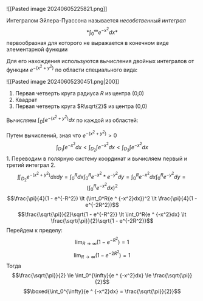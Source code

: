 ![[Pasted image 20240605225821.png]]

Интегралом Эйлера-Пуассона называется *несобственный интеграл*$$*\int_0^{\infty}{e ^ {-x^2}dx}*$$первообразная для которого не выражается в конечном виде элементарной функции

Для его нахождения используются вычисления двойных интегралов от функции $e ^ {-(x^2 + y^2)}$ по области специального вида: 

![[Pasted image 20240605230451.png|200]]

1. Первая четверть круга радиуса $R$ из центра (0,0)
2. Квадрат
3. Первая четверть круга $R\sqrt{2}$ из центра (0,0)

Вычисляем $\int_D\int{e ^ {-(x^2 + y^2)}dx}$ по каждой из областей:

Путем вычислений, зная что $e ^ {-(x^2 + y^2)} \gt 0$$$\int_{D_1}\int{e ^ {-x^2}dx} \lt \int_{D_2}\int{e ^ {-x^2}dx} \lt \int_{D_3}\int{e ^ {-x^2}dx}$$1. Переводим в полярную систему координат и вычисляем первый и третий интеграл
2.
$$\iint_{D_2}e^{-(x^2+y^2)}dxdy = \int_0^Rdx\int_0^Re^{-x^2}*e^{-y^2}dy = \int_0^Re^{-x^2}dx\int_0^Re^{-y^2}dy = (\int_0^Re^{-x^2}dx)^2$$
$$\frac{\pi}{4}(1 - e^{-R^2}) \lt (\int_0^R{e ^ {-x^2}dx})^2 \lt \frac{\pi}{4}(1 - e^{-2R^2})$$
$$\frac{\sqrt{\pi}}{2}\sqrt{1 - e^{-R^2}} \lt \int_0^R{e ^ {-x^2}dx} \lt \frac{\sqrt{\pi}}{2}\sqrt{1 - e^{-2R^2}}$$
Перейдем к пределу: $$\lim_{R \to \infty}(1 - e^{-R^2}) = 1$$$$\lim_{R \to \infty}(1 - e^{-2R^2}) = 1$$Тогда $$\frac{\sqrt{\pi}}{2} \le \int_0^{\infty}{e ^ {-x^2}dx} \le \frac{\sqrt{\pi}}{2}$$$$\boxed{\int_0^{\infty}{e ^ {-x^2}dx} = \frac{\sqrt{\pi}}{2}}$$

 